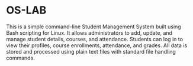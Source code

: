 # OS-LAB
This is a simple command-line Student Management System built using Bash scripting for Linux.
It allows administrators to add, update, and manage student details, courses, and attendance.
Students can log in to view their profiles, course enrollments, attendance, and grades.
All data is stored and processed using plain text files with standard file handling commands. 
